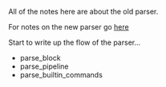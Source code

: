 
All of the notes here are about the old parser.

For notes on the new parser go [here](./new-nu-parser)

Start to write up the flow of the parser...

* parse_block
* parse_pipeline
* parse_builtin_commands
